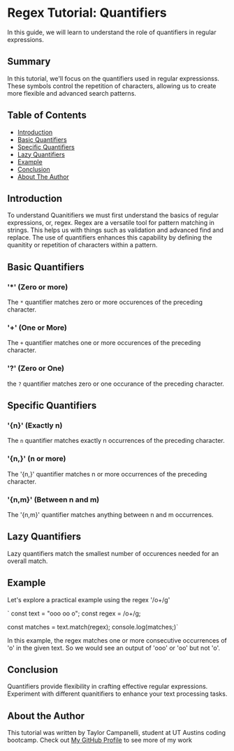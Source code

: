 # Regex Tutorial: Quantifiers 

In this guide, we will learn to understand the role of quantifiers in regular expressions.

## Summary

In this tutorial, we'll focus on the quantifiers used in regular expressionss. These symbols control the repetition of characters, allowing us to create more flexible and advanced search patterns.

## Table of Contents

- [Introduction](#introduction)
- [Basic Quantifiers](#basic-quantifiers)
- [Specific Quantifiers](#specific-quantifiers)
- [Lazy Quantifiers](#lazy-quantifiers)
- [Example](#example)
- [Conclusion](#conclusion)
- [About The Author](#about-the-author)

## Introduction

To understand Quanitifiers we must first understand the basics of regular expressions, or, regex. Regex are a versatile tool for pattern matching in strings. This helps us with things such as validation and advanced find and replace. The use of quantifiers enhances this capability by defining the quanitity or repetition of characters within a pattern. 

## Basic Quantifiers

###  '*' (Zero or more)
The `*` quantifier matches zero or more occurences of the preceding character.

### '+' (One or More)
The `+` quantifier matches one or more occurences of the preceding character.

### '?' (Zero or One)
the `?` quantifier matches zero or one occurance of the preceding character.


## Specific Quantifiers

### '{n}' (Exactly n)
The `n` quantifier matches exactly n occurrences of the preceding character.

### '{n,}' (n or more)
The '{n,}' quantifier matches n or more occurrences of the preceding character.

### '{n,m}' (Between n and m)
The '{n,m}' quantifier matches anything between n and m occurrences.


## Lazy Quantifiers

Lazy quantifiers match the smallest number of occurences needed for an overall match.

## Example

Let's explore a practical example using the regex '/o+/g'

`
const text = "ooo oo o";
const regex = /o+/g;

const matches = text.match(regex);
console.log(matches;)`

In this example, the regex matches one or more consecutive occurrences of 'o' in the given text. So we would see an output of 'ooo' or 'oo' but not 'o'.

## Conclusion

Quantifiers provide flexibility in crafting effective regular expressions. Experiment with different quanitifiers to enhance your text processing tasks. 

## About the Author 

This tutorial was written by Taylor Campanelli, student at UT Austins coding bootcamp. Check out [My GitHub Profile](https://github.com/Camparooni) to see more of my work

